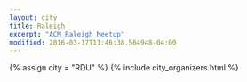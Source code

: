 ```yaml
---
layout: city
title: Raleigh
excerpt: "ACM Raleigh Meetup"
modified: 2016-03-17T11:46:38.564948-04:00
---
```

{% assign city = "RDU" %}
{% include city_organizers.html %}
